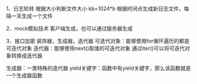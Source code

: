 1、日志轮转
根据大小判断文件大小
kb=1024*b
根据时间点生成新日志文件，每隔一天生成一个文件

2、mock模拟技术
客户端生成，也可以通过服务器生成

3、接口加密
装饰器，生成器，迭代器
可迭代对象：能够使用for循环遍历的都是可迭代对象
迭代器：能够使用next()取值的可迭代对象
通过iter()可以将可迭代对象转换成迭代器

生成器：一类特殊的迭代器
yield关键字：函数中有yield关键字，那么该函数就是一个生成器函数